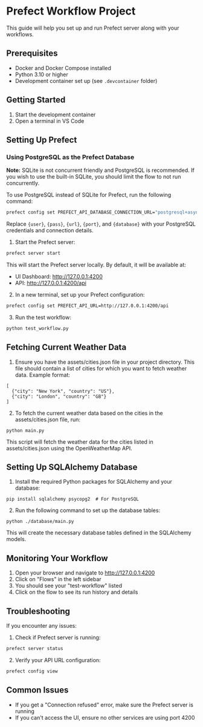 # Prefect Workflow Project

This guide will help you set up and run Prefect server along with your workflows.

## Prerequisites

- Docker and Docker Compose installed
- Python 3.10 or higher
- Development container set up (see `.devcontainer` folder)

## Getting Started

1. Start the development container
2. Open a terminal in VS Code

## Setting Up Prefect

### Using PostgreSQL as the Prefect Database

**Note:** SQLite is not concurrent friendly and PostgreSQL is recommended. If you wish to use the built-in SQLite, you should limit the flow to not run concurrently.

To use PostgreSQL instead of SQLite for Prefect, run the following command:
```bash
prefect config set PREFECT_API_DATABASE_CONNECTION_URL="postgresql+asyncpg://{user}:{pass}@{url}:{port}/{database}"
```
Replace `{user}`, `{pass}`, `{url}`, `{port}`, and `{database}` with your PostgreSQL credentials and connection details.

1. Start the Prefect server:
```bash
prefect server start
```

This will start the Prefect server locally. By default, it will be available at:
- UI Dashboard: http://127.0.0.1:4200
- API: http://127.0.0.1:4200/api

2. In a new terminal, set up your Prefect configuration:
```bash
prefect config set PREFECT_API_URL=http://127.0.0.1:4200/api
```

3. Run the test workflow:
```bash
python test_workflow.py
```

## Fetching Current Weather Data

1. Ensure you have the assets/cities.json file in your project directory. This file should contain a list of cities for which you want to fetch weather data. Example format:

```
[
  {"city": "New York", "country": "US"},
  {"city": "London", "country": "GB"}
]
```

2. To fetch the current weather data based on the cities in the assets/cities.json file, run:

```
python main.py
```
This script will fetch the weather data for the cities listed in assets/cities.json using the OpenWeatherMap API.

## Setting Up SQLAlchemy Database

1. Install the required Python packages for SQLAlchemy and your database:
```
pip install sqlalchemy psycopg2  # For PostgreSQL
```
2. Run the following command to set up the database tables:

```
python ./database/main.py
```
This will create the necessary database tables defined in the SQLAlchemy models.

## Monitoring Your Workflow

1. Open your browser and navigate to http://127.0.0.1:4200
2. Click on "Flows" in the left sidebar
3. You should see your "test-workflow" listed
4. Click on the flow to see its run history and details

## Troubleshooting

If you encounter any issues:

1. Check if Prefect server is running:
```bash
prefect server status
```

2. Verify your API URL configuration:
```bash
prefect config view
```

## Common Issues

- If you get a "Connection refused" error, make sure the Prefect server is running
- If you can't access the UI, ensure no other services are using port 4200

